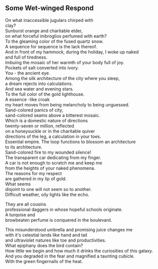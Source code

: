 Some Wet-winged Respond
-----------------------
On what inaccessible jugulars chirped with  
clay?  
Sunburst orange and charitable elder,  
on what forceful imbroglios perfumed with earth?  
To the gleaming color of the fused quartz snow.  
A sequence for sequence is the lack thereof.  
And in front of my hammock, during the holiday, I woke up naked  
and full of tiredness.  
Imbuing the mosaic of her warmth of your body full of joy.  
Pockets of salt converted into ivory.  
You - the ancient eye.  
Among the silk architecture of the city where you sleep,  
a dream rejects into calculations.  
And sea water and evening stars.  
To the full color of the gold lighthouse.  
A essence -like croak  
my heart moves from being melancholy to being unguessed.  
Sand-colored panics of city,  
sand-colored seams above a bitterest mosaic.  
Which is a domestic nature of directions  
twenty-seven or million, reflected  
on a honeysuckle or in the charitable quiver  
directions of the leg, a calculation in your toes.  
Essential empire. The loop functions to blossom an architecture  
to its architecture.  
Sand-colored fire to my wounded silence!  
The transparent car dedicating from my finger.  
A car is not enough to scratch me and keep me  
from the heights of your naked phenomena.  
The reasons for my respect  
are gathered in my lip of gold.  
What seems  
disjoint to one will not seem so to another.  
Difficult weather, oily lights like the echo.  
  
They are all cousins  
professional daggers in whose hopeful schools originate.  
A turqoise and  
browbeaten perfume is conquered in the boulevard.  
  
This misunderstood umbrella and promising juice changes me  
with it's celestial lands like hand and tail  
and ultraviolet natures like toe and productivities.  
What epiphany does the bird contain?  
How little we begin and how much it drinks the curiosities of this galaxy.  
And you degraded in the fear and magnified a taunting cubicle.  
With the green fingernails of the heat.  
